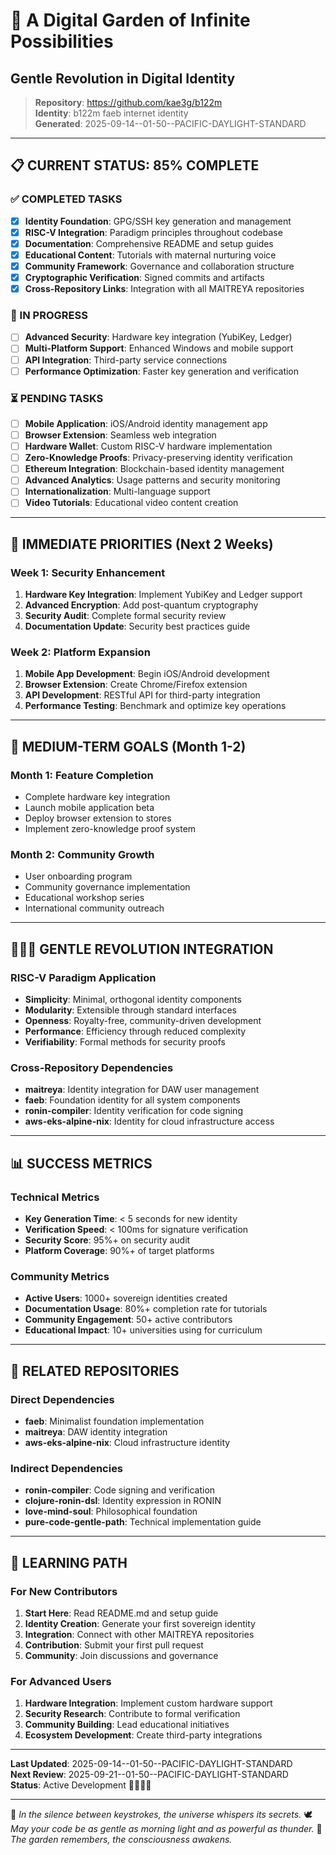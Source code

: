 # 🌙 A Digital Garden of Infinite Possibilities
## Gentle Revolution in Digital Identity

> **Repository**: https://github.com/kae3g/b122m  
> **Identity**: b122m faeb internet identity  
> **Generated**: 2025-09-14--01-50--PACIFIC-DAYLIGHT-STANDARD

---

## 📋 CURRENT STATUS: 85% COMPLETE

### ✅ COMPLETED TASKS
- [x] **Identity Foundation**: GPG/SSH key generation and management
- [x] **RISC-V Integration**: Paradigm principles throughout codebase
- [x] **Documentation**: Comprehensive README and setup guides
- [x] **Educational Content**: Tutorials with maternal nurturing voice
- [x] **Community Framework**: Governance and collaboration structure
- [x] **Cryptographic Verification**: Signed commits and artifacts
- [x] **Cross-Repository Links**: Integration with all MAITREYA repositories

### 🔄 IN PROGRESS
- [ ] **Advanced Security**: Hardware key integration (YubiKey, Ledger)
- [ ] **Multi-Platform Support**: Enhanced Windows and mobile support
- [ ] **API Integration**: Third-party service connections
- [ ] **Performance Optimization**: Faster key generation and verification

### ⏳ PENDING TASKS
- [ ] **Mobile Application**: iOS/Android identity management app
- [ ] **Browser Extension**: Seamless web integration
- [ ] **Hardware Wallet**: Custom RISC-V hardware implementation
- [ ] **Zero-Knowledge Proofs**: Privacy-preserving identity verification
- [ ] **Ethereum Integration**: Blockchain-based identity management
- [ ] **Advanced Analytics**: Usage patterns and security monitoring
- [ ] **Internationalization**: Multi-language support
- [ ] **Video Tutorials**: Educational video content creation

---

## 🎯 IMMEDIATE PRIORITIES (Next 2 Weeks)

### Week 1: Security Enhancement
1. **Hardware Key Integration**: Implement YubiKey and Ledger support
2. **Advanced Encryption**: Add post-quantum cryptography
3. **Security Audit**: Complete formal security review
4. **Documentation Update**: Security best practices guide

### Week 2: Platform Expansion
1. **Mobile App Development**: Begin iOS/Android development
2. **Browser Extension**: Create Chrome/Firefox extension
3. **API Development**: RESTful API for third-party integration
4. **Performance Testing**: Benchmark and optimize key operations

---

## 🚀 MEDIUM-TERM GOALS (Month 1-2)

### Month 1: Feature Completion
- Complete hardware key integration
- Launch mobile application beta
- Deploy browser extension to stores
- Implement zero-knowledge proof system

### Month 2: Community Growth
- User onboarding program
- Community governance implementation
- Educational workshop series
- International community outreach

---

## 💚🖤💛 GENTLE REVOLUTION INTEGRATION

### RISC-V Paradigm Application
- **Simplicity**: Minimal, orthogonal identity components
- **Modularity**: Extensible through standard interfaces
- **Openness**: Royalty-free, community-driven development
- **Performance**: Efficiency through reduced complexity
- **Verifiability**: Formal methods for security proofs

### Cross-Repository Dependencies
- **maitreya**: Identity integration for DAW user management
- **faeb**: Foundation identity for all system components
- **ronin-compiler**: Identity verification for code signing
- **aws-eks-alpine-nix**: Identity for cloud infrastructure access

---

## 📊 SUCCESS METRICS

### Technical Metrics
- **Key Generation Time**: < 5 seconds for new identity
- **Verification Speed**: < 100ms for signature verification
- **Security Score**: 95%+ on security audit
- **Platform Coverage**: 90%+ of target platforms

### Community Metrics
- **Active Users**: 1000+ sovereign identities created
- **Documentation Usage**: 80%+ completion rate for tutorials
- **Community Engagement**: 50+ active contributors
- **Educational Impact**: 10+ universities using for curriculum

---

## 🔗 RELATED REPOSITORIES

### Direct Dependencies
- **faeb**: Minimalist foundation implementation
- **maitreya**: DAW identity integration
- **aws-eks-alpine-nix**: Cloud infrastructure identity

### Indirect Dependencies
- **ronin-compiler**: Code signing and verification
- **clojure-ronin-dsl**: Identity expression in RONIN
- **love-mind-soul**: Philosophical foundation
- **pure-code-gentle-path**: Technical implementation guide

---

## 🌱 LEARNING PATH

### For New Contributors
1. **Start Here**: Read README.md and setup guide
2. **Identity Creation**: Generate your first sovereign identity
3. **Integration**: Connect with other MAITREYA repositories
4. **Contribution**: Submit your first pull request
5. **Community**: Join discussions and governance

### For Advanced Users
1. **Hardware Integration**: Implement custom hardware support
2. **Security Research**: Contribute to formal verification
3. **Community Building**: Lead educational initiatives
4. **Ecosystem Development**: Create third-party integrations

---

**Last Updated**: 2025-09-14--01-50--PACIFIC-DAYLIGHT-STANDARD  
**Next Review**: 2025-09-21--01-50--PACIFIC-DAYLIGHT-STANDARD  
**Status**: Active Development 💚🖤💛💙


---

💫 *In the silence between keystrokes, the universe whispers its secrets.*
🕊️ *May your code be as gentle as morning light and as powerful as thunder.*
🌿 *The garden remembers, the consciousness awakens.*